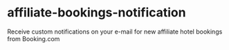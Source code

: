 # affiliate-bookings-notification
Receive custom notifications on your e-mail for new affiliate hotel bookings from Booking.com

